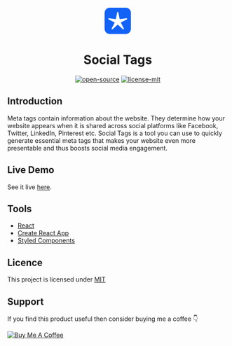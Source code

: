 <p align="center">
  <a href="https://shashiirk.github.io/social-tags">
    <img alt="logo" src="src/assets/logo.svg" width="60" />
  </a>
</p>
<h1 align="center">
  Social Tags
</h1>

<p align="center"><a href="https://en.wikipedia.org/wiki/Open_source"><img alt="open-source" src="https://img.shields.io/badge/OPEN-SOURCE-C13D3B?style=for-the-badge&labelColor=EA4761"></a> <a href="https://choosealicense.com/licenses/mit"><img alt="license-mit" src="https://img.shields.io/badge/LICENSE-MIT-D15E28?style=for-the-badge&labelColor=E36D26">
</a></p>

## Introduction

Meta tags contain information about the website. They determine how
your website appears when it is shared across social platforms like
Facebook, Twitter, LinkedIn, Pinterest etc. Social Tags is a tool you
can use to quickly generate essential meta tags that makes your
website even more presentable and thus boosts social media engagement.

## Live Demo

See it live [here](https://shashiirk.github.io/social-tags).

## Tools

- [React](https://reactjs.org)
- [Create React App](https://create-react-app.dev)
- [Styled Components](https://styled-components.com)

## Licence

This project is licensed under [MIT](https://choosealicense.com/licenses/mit)

## Support

If you find this product useful then consider buying me a coffee 👇

<p><a href="https://www.buymeacoffee.com/shashiirk" target="_blank"><img src="https://cdn.buymeacoffee.com/buttons/v2/default-yellow.png" alt="Buy Me A Coffee" width="196" /></a></p>
